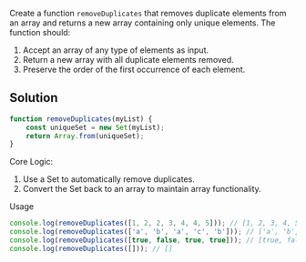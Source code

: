 Create a function `removeDuplicates` that removes duplicate elements from an array and returns a new array containing only unique elements. The function should:
1. Accept an array of any type of elements as input.
2. Return a new array with all duplicate elements removed.
3. Preserve the order of the first occurrence of each element.

## Solution

```javascript
function removeDuplicates(myList) {
    const uniqueSet = new Set(myList);
    return Array.from(uniqueSet);
}
```

Core Logic:
1. Use a Set to automatically remove duplicates.
2. Convert the Set back to an array to maintain array functionality.

Usage

```javascript
console.log(removeDuplicates([1, 2, 2, 3, 4, 4, 5])); // [1, 2, 3, 4, 5]
console.log(removeDuplicates(['a', 'b', 'a', 'c', 'b'])); // ['a', 'b', 'c']
console.log(removeDuplicates([true, false, true, true])); // [true, false]
console.log(removeDuplicates([])); // []
```